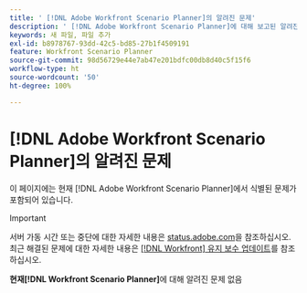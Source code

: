 ```yaml
---
title: ' [!DNL Adobe Workfront Scenario Planner]의 알려진 문제'
description: ' [!DNL Adobe Workfront Scenario Planner]에 대해 보고된 알려진 문제'
keywords: 새 파일, 파일 추가
exl-id: b8978767-93dd-42c5-bd85-27b1f4509191
feature: Workfront Scenario Planner
source-git-commit: 98d56729e44e7ab47e201bdfc00db8d40c5f15f6
workflow-type: ht
source-wordcount: '50'
ht-degree: 100%

---
```


# [!DNL Adobe Workfront Scenario Planner]의 알려진 문제

이 페이지에는 현재 [!DNL Adobe Workfront Scenario Planner]에서 식별된 문제가 포함되어 있습니다.

>[!IMPORTANT]
>
>서버 가동 시간 또는 중단에 대한 자세한 내용은 [status.adobe.com](https://status.adobe.com)을 참조하십시오. 최근 해결된 문제에 대한 자세한 내용은 [[!DNL Workfront] 유지 보수 업데이트](../maintenance/current-updates.md)를 참조하십시오.

**현재[!DNL Workfront Scenario Planner]**&#x200B;에 대해 알려진 문제 없음
<!--


-->
